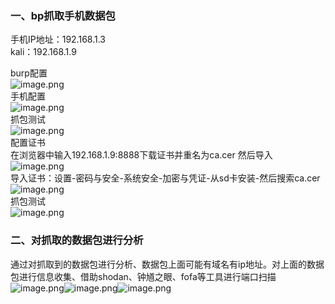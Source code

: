 <a name="jBift"></a>
### 一、bp抓取手机数据包
手机IP地址：192.168.1.3<br />kali：192.168.1.9

burp配置<br />![image.png](https://cdn.nlark.com/yuque/0/2021/png/2476579/1623418667628-da931a3a-408e-4ce7-b9ea-c65e54188390.png#clientId=u54a0f352-3295-4&from=paste&height=273&id=udf2794e6&originHeight=545&originWidth=1009&originalType=binary&ratio=2&size=34223&status=done&style=none&taskId=u98b13f7f-33be-47f7-a33c-fe4a6b33756&width=504.5)<br />手机配置<br />![image.png](https://cdn.nlark.com/yuque/0/2021/png/2476579/1623419674947-c5a9c6ff-9b1e-427e-b37e-59b86a196aed.png#clientId=u54a0f352-3295-4&from=paste&height=342&id=ua02ba7fd&originHeight=455&originWidth=433&originalType=binary&ratio=2&size=30514&status=done&style=none&taskId=uc6e42b7a-058e-42e9-974e-4b4bc426431&width=325)<br />抓包测试<br />![image.png](https://cdn.nlark.com/yuque/0/2021/png/2476579/1623418954634-f32f5537-fba4-48a9-85d7-46a9d2d9bf19.png#clientId=u54a0f352-3295-4&from=paste&height=211&id=u2ef7e0af&originHeight=421&originWidth=1699&originalType=binary&ratio=2&size=94629&status=done&style=none&taskId=u33ab6375-c278-4a7a-8215-6eaa6a7bae0&width=849.5)<br />配置证书<br />在浏览器中输入192.168.1.9:8888下载证书并重名为ca.cer 然后导入<br />![image.png](https://cdn.nlark.com/yuque/0/2021/png/2476579/1623419652286-58cce6cf-d461-4de3-856b-924818c69562.png#clientId=u54a0f352-3295-4&from=paste&height=172&id=u9647497d&originHeight=230&originWidth=683&originalType=binary&ratio=2&size=30435&status=done&style=none&taskId=ub32cd521-2416-4fa3-a401-68436c73c7a&width=512)<br />导入证书：设置-密码与安全-系统安全-加密与凭证-从sd卡安装-然后搜索ca.cer<br />![image.png](https://cdn.nlark.com/yuque/0/2021/png/2476579/1623419618483-57f88fc3-b83c-4a47-95ae-80828f3e1238.png#clientId=u54a0f352-3295-4&from=paste&height=250&id=u3ef74dfc&originHeight=333&originWidth=706&originalType=binary&ratio=2&size=33964&status=done&style=none&taskId=u25b1be16-829c-46bb-b9df-ab979f97b9c&width=530)<br />抓包测试<br />![image.png](https://cdn.nlark.com/yuque/0/2021/png/2476579/1623419740073-68dc5d2a-5d72-4667-aadb-ad6007153c75.png#clientId=u54a0f352-3295-4&from=paste&height=143&id=u6e3a62af&originHeight=286&originWidth=849&originalType=binary&ratio=2&size=41198&status=done&style=none&taskId=ua08df50f-e39b-48c0-b8bf-e2f5d0df8c0&width=424.5)
<a name="zJrRR"></a>
### 二、对抓取的数据包进行分析
通过对抓取到的数据包进行分析、数据包上面可能有域名有ip地址。对上面的数据包进行信息收集、借助shodan、钟馗之眼、fofa等工具进行端口扫描<br />![image.png](https://cdn.nlark.com/yuque/0/2021/png/2476579/1623571180297-c66aa710-bd70-48c1-a079-12e0b4de60fa.png#clientId=u55fd453a-7741-4&from=paste&height=261&id=u163070be&originHeight=522&originWidth=1918&originalType=binary&ratio=2&size=80804&status=done&style=none&taskId=u2517180d-14da-492e-8007-5b6eb7b037e&width=959)![image.png](https://cdn.nlark.com/yuque/0/2021/png/2476579/1623571217679-1525c491-396c-422c-bc58-54e93c5008ca.png#clientId=u55fd453a-7741-4&from=paste&height=467&id=u1cf4e9ed&originHeight=694&originWidth=1080&originalType=binary&ratio=2&size=70507&status=done&style=none&taskId=ub047f83f-42a9-46b2-b3f0-ea463c7cef8&width=726)![image.png](https://cdn.nlark.com/yuque/0/2021/png/2476579/1623571237218-018e9779-08f7-4ef1-a534-d19e7cbece34.png#clientId=u55fd453a-7741-4&from=paste&height=276&id=u9ffccb36&originHeight=551&originWidth=1761&originalType=binary&ratio=2&size=91046&status=done&style=none&taskId=u72073a1f-7ffd-4a9c-92f0-836850462ba&width=880.5)

